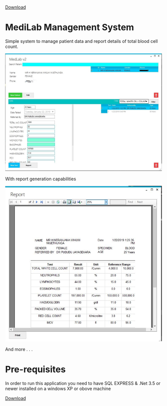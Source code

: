 [Download](https://github.com/LKNera/MediLabManagementSystem/releases/download/v1.0/MediLabManagementSystem-release.zip)

# MediLab Management System
Simple system to manage patient data and report details of total blood cell count.

![alt text](screenshots/main.JPG)

With report generation capabilities

![alt text](screenshots/Full_Report.JPG)

And more . . .

# Pre-requisites

In order to run this application you need to have SQL EXPRESS & .Net 3.5 or newer installed on a windows XP or obove machine

[Download](https://github.com/LKNera/MediLabManagementSystem/releases/download/v1.0/MediLabManagementSystem-release.zip)
